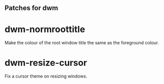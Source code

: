 ## Patches for dwm

# dwm-normroottitle
Make the colour of the root window title the same as the foreground colour.

# dwm-resize-cursor
Fix a cursor theme on resizing windows.

